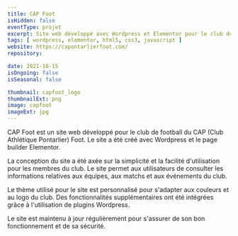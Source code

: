 ```yaml
---
title: CAP Foot
isHidden: false
eventType: projet
excerpt: Site web développé avec Wordpress et Elementor pour le club de football CAP Foot.
tags: [ wordpress, elementor, html5, css3, javascript ]
website: https://capontarlierfoot.com/
repository:

date: 2021-10-15
isOngoing: false
isSeasonal: false

thumbnail: capfoot_logo
thumbnailExt: png
image: capfoot
imageExt: jpg
---
```


CAP Foot est un site web développé pour le club de football du CAP (Club Athlétique Pontarlier) Foot. Le site a été créé
avec Wordpress et le page builder Elementor.

La conception du site a été axée sur la simplicité et la facilité d'utilisation pour les membres du club. Le site permet
aux utilisateurs de consulter les informations relatives aux équipes, aux matchs et aux événements du club.

Le thème utilisé pour le site est personnalisé pour s'adapter aux couleurs et au logo du club. Des fonctionnalités
supplémentaires ont été intégrées grâce à l'utilisation de plugins Wordpress.

Le site est maintenu à jour régulièrement pour s'assurer de son bon fonctionnement et de sa sécurité.
